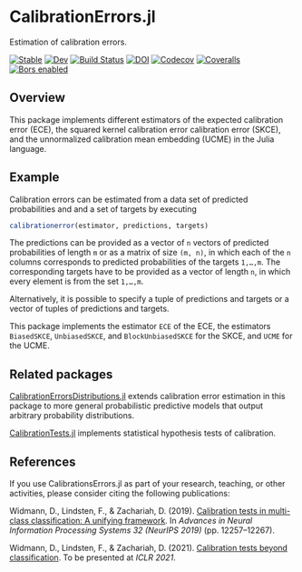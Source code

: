 # CalibrationErrors.jl

Estimation of calibration errors.

[![Stable](https://img.shields.io/badge/docs-stable-blue.svg)](https://devmotion.github.io/CalibrationErrors.jl/stable)
[![Dev](https://img.shields.io/badge/docs-dev-blue.svg)](https://devmotion.github.io/CalibrationErrors.jl/dev)
[![Build Status](https://github.com/devmotion/CalibrationErrors.jl/workflows/CI/badge.svg)](https://github.com/devmotion/CalibrationErrors.jl/actions?query=workflow%3ACI+branch%3Amaster)
[![DOI](https://zenodo.org/badge/188981243.svg)](https://zenodo.org/badge/latestdoi/188981243)
[![Codecov](https://codecov.io/gh/devmotion/CalibrationErrors.jl/branch/master/graph/badge.svg)](https://codecov.io/gh/devmotion/CalibrationErrors.jl)
[![Coveralls](https://coveralls.io/repos/github/devmotion/CalibrationErrors.jl/badge.svg?branch=master)](https://coveralls.io/github/devmotion/CalibrationErrors.jl?branch=master)
[![Bors enabled](https://bors.tech/images/badge_small.svg)](https://app.bors.tech/repositories/24611)

## Overview

This package implements different estimators of the expected calibration error
(ECE), the squared kernel calibration error calibration error (SKCE), and the
unnormalized calibration mean embedding (UCME) in the Julia language.

## Example

Calibration errors can be estimated from a data set of predicted probabilities
and and a set of targets by executing
```julia
calibrationerror(estimator, predictions, targets)
```

The predictions can be provided as a vector of `n` vectors of predicted probabilities
of length `m` or as a matrix of size `(m, n)`, in which each of the `n` columns corresponds
to predicted probabilities of the targets `1,…,m`. The corresponding targets have to be
provided as a vector of length `n`, in which every element is from the set `1,…,m`.

Alternatively, it is possible to specify a tuple of predictions and targets or a vector of
tuples of predictions and targets.

This package implements the estimator `ECE` of the ECE, the estimators
`BiasedSKCE`, `UnbiasedSKCE`, and `BlockUnbiasedSKCE` for the SKCE, and `UCME` for the
UCME.

## Related packages

[CalibrationErrorsDistributions.jl](https://github.com/devmotion/CalibrationErrorsDistributions.jl)
extends calibration error estimation in this package to more general probabilistic
predictive models that output arbitrary probability distributions.

[CalibrationTests.jl](https://github.com/devmotion/CalibrationTests.jl) implements
statistical hypothesis tests of calibration.

## References

If you use CalibrationsErrors.jl as part of your research, teaching, or other activities,
please consider citing the following publications:

Widmann, D., Lindsten, F., & Zachariah, D. (2019). [Calibration tests in multi-class
classification: A unifying framework](https://proceedings.neurips.cc/paper/2019/hash/1c336b8080f82bcc2cd2499b4c57261d-Abstract.html). In
*Advances in Neural Information Processing Systems 32 (NeurIPS 2019)* (pp. 12257–12267).

Widmann, D., Lindsten, F., & Zachariah, D. (2021).
[Calibration tests beyond classification](https://openreview.net/forum?id=-bxf89v3Nx).
To be presented at *ICLR 2021*.
